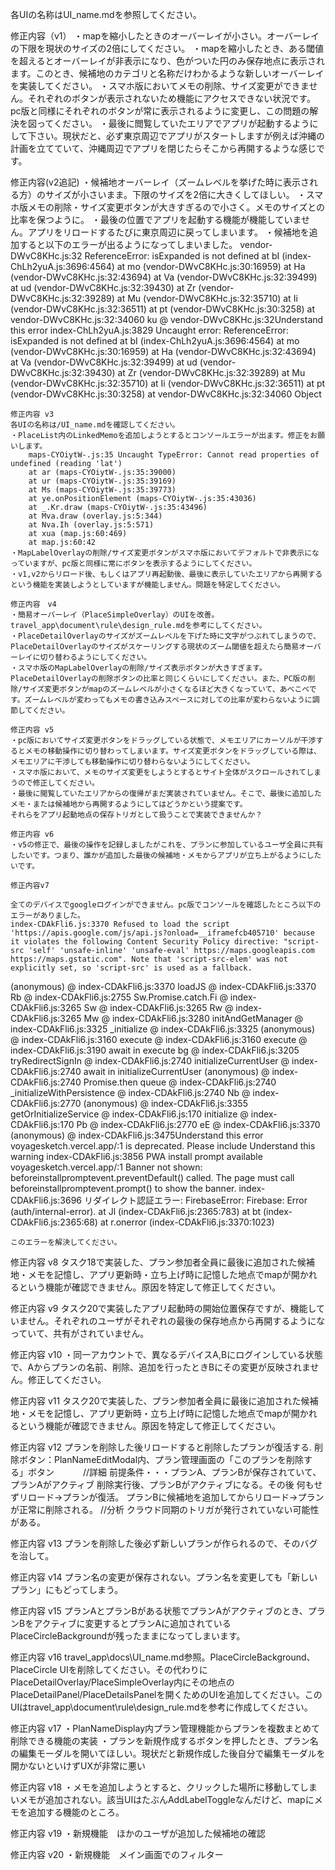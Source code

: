 各UIの名称はUI_name.mdを参照してください。


修正内容（v1）
・mapを縮小したときのオーバーレイが小さい。オーバーレイの下限を現状のサイズの2倍にしてください。
・mapを縮小したとき、ある閾値を超えるとオーバーレイが非表示になり、色がついた円のみ保存地点に表示されます。このとき、候補地のカテゴリと名称だけわかるような新しいオーバーレイを実装してください。
・スマホ版においてメモの削除、サイズ変更ができません。それぞれのボタンが表示されないため機能にアクセスできない状況です。pc版と同様にそれぞれのボタンが常に表示されるように変更し、この問題の解決を図ってください。
・最後に閲覧していたエリアでアプリが起動するようにして下さい。現状だと、必ず東京周辺でアプリがスタートしますが例えば沖縄の計画を立てていて、沖縄周辺でアプリを閉じたらそこから再開するような感じです。

修正内容(v2追記)
・候補地オーバーレイ（ズームレベルを挙げた時に表示される方）のサイズが小さいまま。下限のサイズを2倍に大きくしてほしい。
・スマホ版メモの削除・サイズ変更ボタンが大きすぎるので小さく。メモのサイズとの比率を保つように。
・最後の位置でアプリを起動する機能が機能していません。アプリをリロードするたびに東京周辺に戻ってしまいます。
・候補地を追加すると以下のエラーが出るようになってしまいました。
vendor-DWvC8KHc.js:32 ReferenceError: isExpanded is not defined
    at bI (index-ChLh2yuA.js:3696:4564)
    at mo (vendor-DWvC8KHc.js:30:16959)
    at Ha (vendor-DWvC8KHc.js:32:43694)
    at Va (vendor-DWvC8KHc.js:32:39499)
    at ud (vendor-DWvC8KHc.js:32:39430)
    at Zr (vendor-DWvC8KHc.js:32:39289)
    at Mu (vendor-DWvC8KHc.js:32:35710)
    at Ii (vendor-DWvC8KHc.js:32:36511)
    at pt (vendor-DWvC8KHc.js:30:3258)
    at vendor-DWvC8KHc.js:32:34060
ku @ vendor-DWvC8KHc.js:32Understand this error
index-ChLh2yuA.js:3829 Uncaught error: ReferenceError: isExpanded is not defined
    at bI (index-ChLh2yuA.js:3696:4564)
    at mo (vendor-DWvC8KHc.js:30:16959)
    at Ha (vendor-DWvC8KHc.js:32:43694)
    at Va (vendor-DWvC8KHc.js:32:39499)
    at ud (vendor-DWvC8KHc.js:32:39430)
    at Zr (vendor-DWvC8KHc.js:32:39289)
    at Mu (vendor-DWvC8KHc.js:32:35710)
    at Ii (vendor-DWvC8KHc.js:32:36511)
    at pt (vendor-DWvC8KHc.js:30:3258)
    at vendor-DWvC8KHc.js:32:34060 Object

    修正内容 v3
    各UIの名称は/UI_name.mdを確認してください。
    ・PlaceList内のLinkedMemoを追加しようとするとコンソールエラーが出ます。修正をお願いします。
        maps-CYOiytW-.js:35 Uncaught TypeError: Cannot read properties of undefined (reading 'lat')
        at ar (maps-CYOiytW-.js:35:39000)
        at ur (maps-CYOiytW-.js:35:39169)
        at Ms (maps-CYOiytW-.js:35:39773)
        at ye.onPositionElement (maps-CYOiytW-.js:35:43036)
        at _.Kr.draw (maps-CYOiytW-.js:35:43496)
        at Mva.draw (overlay.js:5:344)
        at Nva.Ih (overlay.js:5:571)
        at xua (map.js:60:469)
        at map.js:60:42
    ・MapLabelOverlayの削除/サイズ変更ボタンがスマホ版においてデフォルトで非表示になっていますが、pc版と同様に常にボタンを表示するようにしてください。
    ・v1,v2からリロード後、もしくはアプリ再起動後、最後に表示していたエリアから再開するという機能を実装しようとしていますが機能しません。問題を特定してください。

    修正内容　v4
    ・簡易オーバーレイ（PlaceSimpleOverlay）のUIを改善。travel_app\document\rule\design_rule.mdを参考にしてください。
    ・PlaceDetailOverlayのサイズがズームレベルを下げた時に文字がつぶれてしまうので、PlaceDetailOverlayのサイズがスケーリングする現状のズーム閾値を超えたら簡易オーバーレイに切り替わるようにしてください。
    ・スマホ版のMapLabelOverlayの削除/サイズ表示ボタンが大きすぎます。PlaceDetailOverlayの削除ボタンの比率と同じくらいにしてください。また、PC版の削除/サイズ変更ボタンがmapのズームレベルが小さくなるほど大きくなっていて、あべこべです。ズームレベルが変わってもメモの書き込みスペースに対しての比率が変わらないように調節してください。

    修正内容 v5
    ・pc版においてサイズ変更ボタンをドラッグしている状態で、メモエリアにカーソルが干渉するとメモの移動操作に切り替わってしまいます。サイズ変更ボタンをドラッグしている際は、メモエリアに干渉しても移動操作に切り替わらないようにしてください。
    ・スマホ版において、メモのサイズ変更をしようとするとサイト全体がスクロールされてしまうので修正してください。
    ・最後に閲覧していたエリアからの復帰がまだ実装されていません。そこで、最後に追加したメモ・または候補地から再開するようにしてはどうかという提案です。
    それらをアプリ起動地点の保存トリガとして扱うことで実装できませんか？

    修正内容 v6
    ・v5の修正で、最後の操作を記録しましたがこれを、プランに参加しているユーザ全員に共有したいです。つまり、誰かが追加した最後の候補地・メモからアプリが立ち上がるようにしたいです。

    修正内容v7

    全てのデバイスでgoogleログインができません。pc版でコンソールを確認したところ以下のエラーがありました。
    index-CDAkFli6.js:3370 Refused to load the script 'https://apis.google.com/js/api.js?onload=__iframefcb405710' because it violates the following Content Security Policy directive: "script-src 'self' 'unsafe-inline' 'unsafe-eval' https://maps.googleapis.com https://maps.gstatic.com". Note that 'script-src-elem' was not explicitly set, so 'script-src' is used as a fallback.

(anonymous) @ index-CDAkFli6.js:3370
loadJS @ index-CDAkFli6.js:3370
Rb @ index-CDAkFli6.js:2755
Sw.Promise.catch.Fi @ index-CDAkFli6.js:3265
Sw @ index-CDAkFli6.js:3265
Rw @ index-CDAkFli6.js:3265
Mw @ index-CDAkFli6.js:3280
initAndGetManager @ index-CDAkFli6.js:3325
_initialize @ index-CDAkFli6.js:3325
(anonymous) @ index-CDAkFli6.js:3160
execute @ index-CDAkFli6.js:3160
execute @ index-CDAkFli6.js:3190
await in execute
bg @ index-CDAkFli6.js:3205
tryRedirectSignIn @ index-CDAkFli6.js:2740
initializeCurrentUser @ index-CDAkFli6.js:2740
await in initializeCurrentUser
(anonymous) @ index-CDAkFli6.js:2740
Promise.then
queue @ index-CDAkFli6.js:2740
_initializeWithPersistence @ index-CDAkFli6.js:2740
Nb @ index-CDAkFli6.js:2770
(anonymous) @ index-CDAkFli6.js:3355
getOrInitializeService @ index-CDAkFli6.js:170
initialize @ index-CDAkFli6.js:170
Pb @ index-CDAkFli6.js:2770
eE @ index-CDAkFli6.js:3370
(anonymous) @ index-CDAkFli6.js:3475Understand this error
voyagesketch.vercel.app/:1 <meta name="apple-mobile-web-app-capable" content="yes"> is deprecated. Please include <meta name="mobile-web-app-capable" content="yes">Understand this warning
index-CDAkFli6.js:3856 PWA install prompt available
voyagesketch.vercel.app/:1 Banner not shown: beforeinstallpromptevent.preventDefault() called. The page must call beforeinstallpromptevent.prompt() to show the banner.
index-CDAkFli6.js:3696 リダイレクト認証エラー: FirebaseError: Firebase: Error (auth/internal-error).
    at Jl (index-CDAkFli6.js:2365:783)
    at bt (index-CDAkFli6.js:2365:68)
    at r.onerror (index-CDAkFli6.js:3370:1023)

    このエラーを解決してください。

修正内容 v8
タスク18で実装した、プラン参加者全員に最後に追加された候補地・メモを記憶し、アプリ更新時・立ち上げ時に記憶した地点でmapが開かれるという機能が確認できません。原因を特定して修正してください。

修正内容 v9
タスク20で実装したアプリ起動時の開始位置保存ですが、機能していません。それぞれのユーザがそれぞれの最後の保存地点から再開するようになっていて、共有がされていません。


修正内容 v10
・同一アカウントで、異なるデバイスA,Bにログインしている状態で、Aからプランの名前、削除、追加を行ったときBにその変更が反映されません。修正してください。


修正内容 v11
タスク20で実装した、プラン参加者全員に最後に追加された候補地・メモを記憶し、アプリ更新時・立ち上げ時に記憶した地点でmapが開かれるという機能が確認できません。原因を特定して修正してください。

修正内容 v12
プランを削除した後リロードすると削除したプランが復活する.
削除ボタン：PlanNameEditModal内、プラン管理画面の「このプランを削除する」ボタン
　　　//詳細
        前提条件・・・プランA、プランBが保存されていて、プランAがアクティブ
        削除実行後、プランBがアクティブになる。その後
                                    何もせずリロード→プランが復活。
                                    プランBに候補地を追加してからリロード→プランが正常に削除される。
     //分析
        クラウド同期のトリガが発行されていない可能性がある。

修正内容 v13
プランを削除した後必ず新しいプランが作られるので、そのバグを治して。

修正内容 v14
プラン名の変更が保存されない。プラン名を変更しても「新しいプラン」にもどってしまう。

修正内容 v15
プランAとプランBがある状態でプランAがアクティブのとき、プランBをアクティブに変更するとプランAに追加されているPlaceCircleBackgroundが残ったままになってしまいます。

修正内容 v16
travel_app\docs\UI_name.md参照。PlaceCircleBackground、PlaceCircle UIを削除してください。その代わりにPlaceDetailOverlay/PlaceSimpleOverlay内にその地点のPlaceDetailPanel/PlaceDetailsPanelを開くためのUIを追加してください。このUIはtravel_app\document\rule\design_rule.mdを参考に作成してください。

修正内容 v17
・PlanNameDisplay内プラン管理機能からプランを複数まとめて削除できる機能の実装
・プランを新規作成するボタンを押したとき、プラン名の編集モーダルを開いてほしい。現状だと新規作成した後自分で編集モーダルを開かないといけずUXが非常に悪い

修正内容 v18
・メモを追加しようとすると、クリックした場所に移動してしまいメモが追加されない。該当UIはたぶんAddLabelToggleなんだけど、mapにメモを追加する機能のところ。

修正内容 v19
・新規機能　ほかのユーザが追加した候補地の確認

修正内容 v20
・新規機能　メイン画面でのフィルター